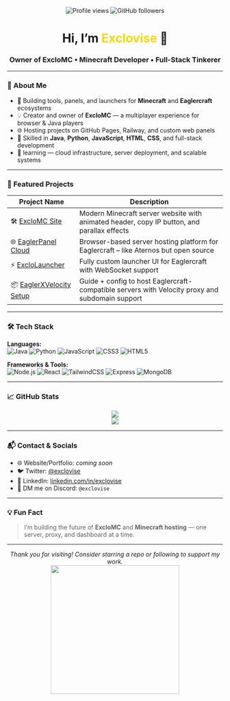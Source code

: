 <p align="center">
  <img src="https://komarev.com/ghpvc/?username=exclovise&color=blue" alt="Profile views" />
  <img src="https://img.shields.io/github/followers/exclovise?label=Followers&style=social" alt="GitHub followers" />
</p>

<h1 align="center">Hi, I’m <span style="color:gold;">Exclovise</span> 👋</h1>
<h3 align="center">Owner of <strong>ExcloMC</strong> • Minecraft Developer • Full-Stack Tinkerer</h3>

---

### 🚀 About Me

- 🧠 Building tools, panels, and launchers for **Minecraft** and **Eaglercraft** ecosystems  
- 💡 Creator and owner of **ExcloMC** — a multiplayer experience for browser & Java players  
- 🌐 Hosting projects on GitHub Pages, Railway, and custom web panels  
- 🧰 Skilled in **Java**, **Python**, **JavaScript**, **HTML**, **CSS**, and full-stack development  
- 🎯 learning — cloud infrastructure, server deployment, and scalable systems

---

### 🌟 Featured Projects

| Project Name | Description |
|--------------|-------------|
| 🛠️ [ExcloMC Site](https://github.com/exclovise/ExcloMC-Website) | Modern Minecraft server website with animated header, copy IP button, and parallax effects |
| 🌐 [EaglerPanel Cloud](https://github.com/exclovise/EaglerPanel-Cloud) | Browser-based server hosting platform for Eaglercraft – like Aternos but open source |
| ⚡ [ExcloLauncher](https://github.com/exclovise/exclo-launcher-web-ui) | Fully custom launcher UI for Eaglercraft with WebSocket support |
| 📦 [EaglerXVelocity Setup](https://github.com/exclovise/eaglerxvelocity-hosting) | Guide + config to host Eaglercraft-compatible servers with Velocity proxy and subdomain support |

---

### 🛠️ Tech Stack

**Languages:**  
![Java](https://img.shields.io/badge/Java-E34F26?style=for-the-badge&logo=java&logoColor=white)
![Python](https://img.shields.io/badge/Python-3776AB?style=for-the-badge&logo=python&logoColor=white)
![JavaScript](https://img.shields.io/badge/JavaScript-F7DF1E?style=for-the-badge&logo=javascript&logoColor=black)
![CSS3](https://img.shields.io/badge/CSS3-1572B6?style=for-the-badge&logo=css3&logoColor=white)
![HTML5](https://img.shields.io/badge/HTML5-E34F26?style=for-the-badge&logo=html5&logoColor=white)

**Frameworks & Tools:**  
![Node.js](https://img.shields.io/badge/Node.js-339933?style=for-the-badge&logo=nodedotjs&logoColor=white)
![React](https://img.shields.io/badge/React-20232A?style=for-the-badge&logo=react&logoColor=61DAFB)
![TailwindCSS](https://img.shields.io/badge/TailwindCSS-06B6D4?style=for-the-badge&logo=tailwindcss&logoColor=white)
![Express](https://img.shields.io/badge/Express.js-404D59?style=for-the-badge)
![MongoDB](https://img.shields.io/badge/MongoDB-4EA94B?style=for-the-badge&logo=mongodb&logoColor=white)

---

### 📈 GitHub Stats

<p align="center">
  <img src="https://github-readme-stats.vercel.app/api?username=exclovise&show_icons=true&theme=tokyonight&hide_title=true" />
  <br />
  <img src="https://github-readme-stats.vercel.app/api/top-langs/?username=exclovise&layout=compact&theme=tokyonight&langs_count=8&hide=java" />
</p>

---

### 📬 Contact & Socials

- 🌐 Website/Portfolio: *coming soon*  
- 🐦 Twitter: [@exclovise](https://twitter.com/exclovise)  
- 💼 LinkedIn: [linkedin.com/in/exclovise](https://linkedin.com/in/exclovise)  
- 📨 DM me on Discord: `@exclovise`

---

### 💡 Fun Fact

> I’m building the future of **ExcloMC** and **Minecraft hosting** — one server, proxy, and dashboard at a time.

---

<p align="center">
  <i>Thank you for visiting! Consider starring a repo or following to support my work.</i><br>
  <img src="https://media.giphy.com/media/L1R1tvI9svkIWwpVYr/giphy.gif" width="300" />
</p>
